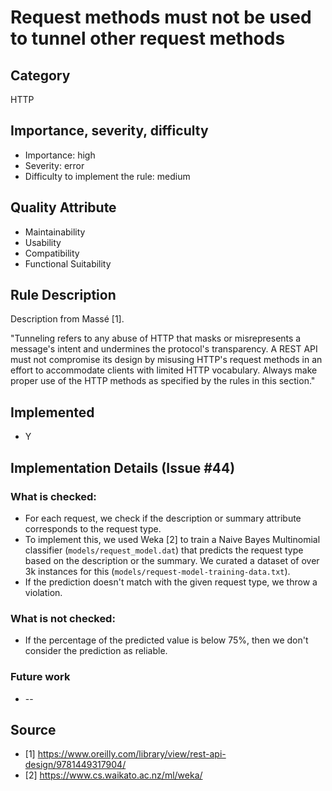 # Request methods must not be used to tunnel other request methods

## Category

HTTP

## Importance, severity, difficulty

* Importance: high
* Severity: error
* Difficulty to implement the rule: medium

## Quality Attribute

* Maintainability
* Usability
* Compatibility
* Functional Suitability

## Rule Description

Description from Massé [1].

"Tunneling refers to any abuse of HTTP that masks or misrepresents a message's intent and undermines the protocol's transparency. A REST API must not compromise its design by misusing HTTP's request methods in an effort to accommodate clients with limited HTTP vocabulary. Always make proper use of the HTTP methods as specified by the rules in this section."

## Implemented

* Y

## Implementation Details (Issue #44)

### What is checked:

* For each request, we check if the description or summary attribute corresponds to the request type.
* To implement this, we used Weka [2] to train a Naive Bayes Multinomial classifier (`models/request_model.dat`) that predicts the request type based on the description or the summary. We curated a dataset of over 3k instances for this (`models/request-model-training-data.txt`).
* If the prediction doesn't match with the given request type, we throw a violation.

### What is not checked:

* If the percentage of the predicted value is below 75%, then we don't consider the prediction as reliable.

### Future work

* --

## Source

- [1] https://www.oreilly.com/library/view/rest-api-design/9781449317904/
- [2] https://www.cs.waikato.ac.nz/ml/weka/